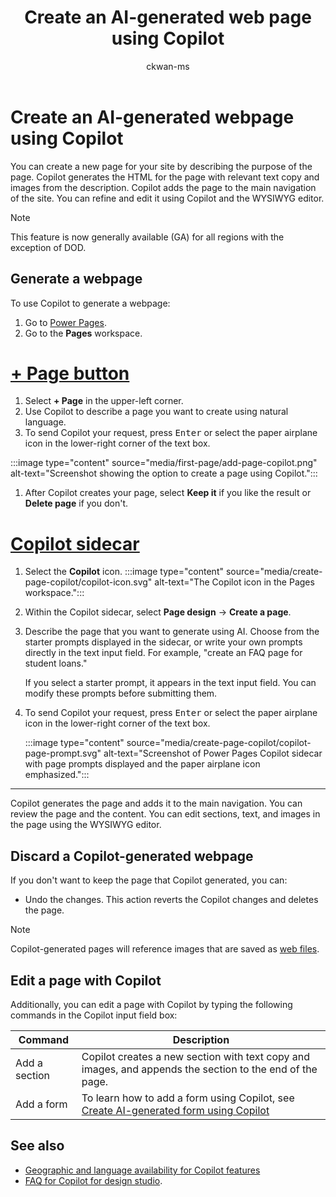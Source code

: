﻿---
title: Create an AI-generated web page using Copilot
description: Learn how to create an AI-generated webpage using Copilot in Power Pages.
author: ckwan-ms
ms.topic: conceptual
ms.custom: 
ms.date: 11/19/2024
ms.subservice:
ms.author: ckwan
ms.reviewer: dmartens
ms.collection: 
    - bap-ai-copilot
contributors:
    - clromano
    - DanaMartens
---
# Create an AI-generated webpage using Copilot

You can create a new page for your site by describing the purpose of the page. Copilot generates the HTML for the page with relevant text copy and images from the description. Copilot adds the page to the main navigation of the site. You can refine and edit it using Copilot and the WYSIWYG editor.

> [!NOTE]
> This feature is now generally available (GA) for all regions with the exception of DOD.

## Generate a webpage

To use Copilot to generate a webpage:

1. Go to [Power Pages](https://make.powerpages.microsoft.com/).
1. Go to the **Pages** workspace.

# [+ Page button](#tab/copilot)

1. Select **+ Page** in the upper-left corner.
1. Use Copilot to describe a page you want to create using natural language.
1. To send Copilot your request, press <kbd>Enter</kbd> or select the paper airplane icon in the lower-right corner of the text box.

:::image type="content" source="media/first-page/add-page-copilot.png" alt-text="Screenshot showing the option to create a page using Copilot.":::

1. After Copilot creates your page, select **Keep it** if you like the result or **Delete page** if you don't.

# [Copilot sidecar](#tab/other)

1. Select the **Copilot** icon.
   :::image type="content" source="media/create-page-copilot/copilot-icon.svg" alt-text="The Copilot icon in the Pages workspace.":::

1. Within the Copilot sidecar, select **Page design** -> **Create a page**.

1. Describe the page that you want to generate using AI. Choose from the starter prompts displayed in the sidecar, or write your own prompts directly in the text input field. For example, "create an FAQ page for student loans."

    If you select a starter prompt, it appears in the text input field. You can modify these prompts before submitting them.

1. To send Copilot your request, press <kbd>Enter</kbd> or select the paper airplane icon in the lower-right corner of the text box.

    :::image type="content" source="media/create-page-copilot/copilot-page-prompt.svg" alt-text="Screenshot of Power Pages Copilot sidecar with page prompts displayed and the paper airplane icon emphasized.":::

---

Copilot generates the page and adds it to the main navigation. You can review the page and the content. You can edit sections, text, and images in the page using the WYSIWYG editor.

## Discard a Copilot-generated webpage

If you don't want to keep the page that Copilot generated, you can:

- Undo the changes. This action reverts the Copilot changes and deletes the page.

> [!NOTE]
> Copilot-generated pages will reference images that are saved as [web files](../configure/web-files.md).

## Edit a page with Copilot

Additionally, you can edit a page with Copilot by typing the following commands in the Copilot input field box:

|Command  |Description  |
|---------|---------|
|Add a section    | Copilot creates a new section with text copy and images, and appends the section to the end of the page.         |
|Add a form     | To learn how to add a form using Copilot, see [Create AI-generated form using Copilot](add-form-copilot.md)         |

## See also
- [Geographic and language availability for Copilot features](https://aka.ms/bapcopilot-intl-report-external)
- [FAQ for Copilot for design studio](../faqs-design-studio.md).
